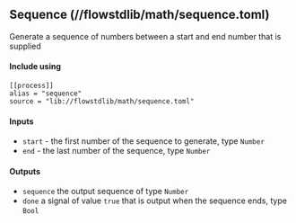 ## Sequence (//flowstdlib/math/sequence.toml)
Generate a sequence of numbers between a start and end number that is supplied

#### Include using
```
[[process]]
alias = "sequence"
source = "lib://flowstdlib/math/sequence.toml"
```

#### Inputs
* `start` - the first number of the sequence to generate, type `Number`
* `end` - the last number of the sequence, type `Number`

#### Outputs
* `sequence` the output sequence of type `Number`
* `done` a signal of value `true` that is output when the sequence ends, type `Bool`